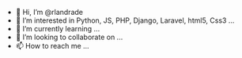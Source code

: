 - 👋 Hi, I’m @rlandrade
- 👀 I’m interested in Python, JS, PHP, Django, Laravel, html5, Css3 ...
- 🌱 I’m currently learning ...
- 💞️ I’m looking to collaborate on ...
- 📫 How to reach me ...

<!---
rlandrade/rlandrade is a ✨ special ✨ repository because its `README.md` (this file) appears on your GitHub profile.
You can click the Preview link to take a look at your changes.
--->
